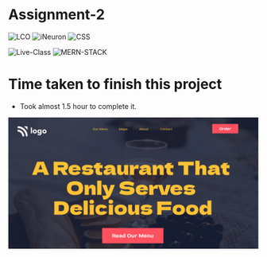 # Assignment-2

![LCO](https://img.shields.io/badge/LCO-Hitesh--Choudhary-brightgreen)  ![iNeuron](https://img.shields.io/badge/iNeuron-FullStack--JS-brightgreen)  ![CSS](https://img.shields.io/badge/HTML-CSS-orange)

![Live-Class](https://img.shields.io/badge/LIVE--CLASS-PROJECT--2-blue)  ![MERN-STACK](https://img.shields.io/badge/MERN--STACK-DEVELOPER-red)



# Time taken to finish this project

- Took almost 1.5 hour to complete it.

![Thumbnail](./thumbnail.png)